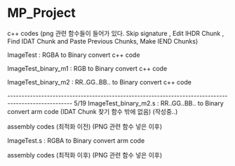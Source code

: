 # MP_Project

c++ codes (png 관련 함수들이 들어가 있다. Skip signature , Edit IHDR Chunk , Find IDAT Chunk and Paste Previous Chunks, Make IEND Chunks)

ImageTest : RGBA to Binary convert c++ code

ImageTest_binary_m1 : RGB to Binary convert c++ code

ImageTest_binary_m2 : RR..GG..BB.. to Binary convert c++ code


----------------------------------------------------------------------------------------------------- 5/19
ImageTest_binary_m2.s : RR..GG..BB.. to Binary convert arm code (IDAT Chunk 찾기 함수 밖에 없음)  (작성중..)

assembly codes (최적화 이전) (PNG 관련 함수 넣은 이후)

ImageTest.s : RGBA to Binary convert arm code 


assembly codes (최적화 이후) (PNG 관련 함수 넣은 이후)



